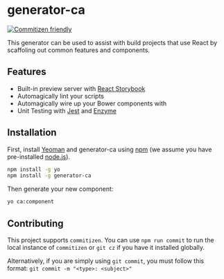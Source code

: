 # generator-ca
[![Commitizen friendly](https://img.shields.io/badge/commitizen-friendly-brightgreen.svg)](http://commitizen.github.io/cz-cli/)

This generator can be used to assist with build projects that use React by scaffoling out common features and components.

## Features

* Built-in preview server with [React Storybook](https://github.com/kadirahq/react-storybook)
* Automagically lint your scripts
* Automagically wire up your Bower components with
* Unit Testing with [Jest](https://github.com/facebook/jest) and [Enzyme](https://github.com/airbnb/enzyme)

## Installation

First, install [Yeoman](http://yeoman.io) and generator-ca using [npm](https://www.npmjs.com/) (we assume you have pre-installed [node.js](https://nodejs.org/)).

```bash
npm install -g yo
npm install -g generator-ca
```

Then generate your new component:

```bash
yo ca:component
```

## Contributing

This project supports `commitizen`. You can use `npm run commit` to run the local instance of `commitizen` or `git cz` if you have it installed globally.

Alternatively, if you are simply using `git commit`, you must follow this format:
`git commit -m "<type>: <subject>"`
